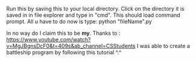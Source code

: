 Run this by saving this to your local directory. 
Click on the directory it is saved in in file explorer and type in "cmd". 
This should load command prompt.
All u have to do now is type: 
  python "fileName".py 




In no way do I claim this to be **my**. 
Thanks to : https://www.youtube.com/watch?v=MgJBgnsDcF0&t=409s&ab_channel=CSStudents
I was able to create a battleship program by following this tutorial ^.^
